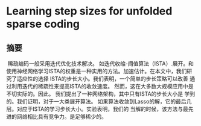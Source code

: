 # Learning step sizes for unfolded sparse coding

## 摘要

​		稀疏编码一般采用迭代优化技术解决。 如迭代收缩-阈值算法（ISTA）.展开。和使用神经网络学习ISTA的权重是一种实用的方法。加速估计。在本文中，我们研究了适应性的选择 ISTA的步长大小。我们表明，一个简单的步长策略可以改善 通过利用迭代的稀疏性来提高ISTA的收敛速度。 然而，这在大多数大规模应用中是不切实际的。因此。 我们提出了一种网络架构，其中只有ISTA的步长大小是 学到的。我们证明，对于一大类展开算法。 如果算法收敛到Lasso的解，它的最后几层。对应于ISTA的学习步长大小。实验表明，我们的 当解的时候，该方法与最先进的网络相比具有竞争力。是足够稀少的。